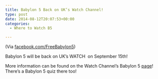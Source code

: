 ```yaml
---
title: Babylon 5 Back on UK’s Watch Channel!
type: post
date: 2014-08-12T20:07:53+00:00
categories:
  - Where to Watch B5

---
```

(Via <a href="https://www.facebook.com/FreeBabylon5" target="_blank">facebook.com/FreeBabylon5</a>)

Babylon 5 will be back on UK&#8217;s WATCH  on September 15th!

More information can be found on the Watch Channel&#8217;s Babylon 5 <a href="http://watch.uktv.co.uk/shows/babylon-5/" target="_blank">page</a>! There&#8217;s a Babylon 5 quiz there too!
